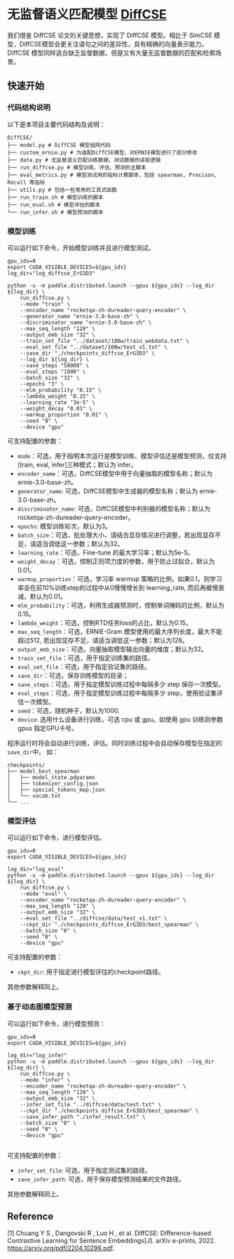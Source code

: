 # 无监督语义匹配模型 [DiffCSE](https://arxiv.org/pdf/2204.10298.pdf)

我们借鉴 DiffCSE 论文的关键思想，实现了 DiffCSE 模型。相比于 SimCSE 模型，DiffCSE模型会更关注语句之间的差异性，具有精确的向量表示能力。DiffCSE 模型同样适合缺乏监督数据，但是又有大量无监督数据的匹配和检索场景。

## 快速开始
### 代码结构说明

以下是本项目主要代码结构及说明：

```
DiffCSE/
├── model.py # DiffCSE 模型组网代码
├── custom_ernie.py # 为适配DiffCSE模型，对ERNIE模型进行了部分修改
├── data.py # 无监督语义匹配训练数据、测试数据的读取逻辑
├── run_diffcse.py # 模型训练、评估、预测的主脚本
├── eval_metrics.py # 模型测试用的指标计算脚本，包括 spearman, Precison, Recall 等指标
├── utils.py # 包括一些常用的工具式函数
├── run_train.sh # 模型训练的脚本
├── run_eval.sh # 模型评估的脚本
└── run_infer.sh # 模型预测的脚本
```

### 模型训练
可以运行如下命令，开始模型训练并且进行模型测试。

```shell
gpu_ids=0
export CUDA_VISIBLE_DEVICES=${gpu_ids}
log_dir="log_diffcse_ErG3D3"

python -u -m paddle.distributed.launch --gpus ${gpu_ids} --log_dir ${log_dir} \
	run_diffcse.py \
	--mode "train" \
	--encoder_name "rocketqa-zh-dureader-query-encoder" \
	--generator_name "ernie-3.0-base-zh" \
	--discriminator_name "ernie-3.0-base-zh" \
	--max_seq_length "128" \
	--output_emb_size "32" \
	--train_set_file "../dataset/100w/train_webdata.txt" \
	--eval_set_file "../dataset/100w/test_v1.txt" \
	--save_dir "./checkpoints_diffcse_ErG3D3" \
	--log_dir ${log_dir} \
	--save_steps "50000" \
	--eval_steps "1000" \
	--batch_size "32" \
	--epochs "3" \
	--mlm_probability "0.15" \
	--lambda_weight "0.15" \
	--learning_rate "3e-5" \
	--weight_decay "0.01" \
	--warmup_proportion "0.01" \
	--seed "0" \
	--device "gpu"
```

可支持配置的参数：
* `mode`：可选，用于指明本次运行是模型训练、模型评估还是模型预测，仅支持[train, eval, infer]三种模式；默认为 infer。
* `encoder_name`：可选，DiffCSE模型中用于向量抽取的模型名称；默认为 ernie-3.0-base-zh。
* `generator_name`: 可选，DiffCSE模型中生成器的模型名称；默认为 ernie-3.0-base-zh。
* `discriminator_name`: 可选，DiffCSE模型中判别器的模型名称；默认为 rocketqa-zh-dureader-query-encoder。
* `epochs`: 模型训练轮次，默认为3。
* `batch_size`：可选，批处理大小，请结合显存情况进行调整，若出现显存不足，请适当调低这一参数；默认为32。
* `learning_rate`：可选，Fine-tune 的最大学习率；默认为5e-5。
* `weight_decay`：可选，控制正则项力度的参数，用于防止过拟合，默认为0.01。
* `warmup_proportion`：可选，学习率 warmup 策略的比例，如果0.1，则学习率会在前10%训练step的过程中从0慢慢增长到 learning_rate, 而后再缓慢衰减，默认为0.01。
* `mlm_probability`：可选，利用生成器预测时，控制单词掩码的比例，默认为0.15。
* `lambda_weight`：可选，控制RTD任务loss的占比，默认为0.15。
* `max_seq_length`：可选，ERNIE-Gram 模型使用的最大序列长度，最大不能超过512, 若出现显存不足，请适当调低这一参数；默认为128。
* `output_emb_size`：可选，向量抽取模型输出向量的维度；默认为32。
* `train_set_file`：可选，用于指定训练集的路径。
* `eval_set_file`：可选，用于指定验证集的路径。
* `save_dir`：可选，保存训练模型的目录；
* `save_steps`：可选，用于指定模型训练过程中每隔多少 step 保存一次模型。
* `eval_steps`：可选，用于指定模型训练过程中每隔多少 step，使用验证集评估一次模型。
* `seed`：可选，随机种子，默认为1000.
* `device`: 选用什么设备进行训练，可选 cpu 或 gpu。如使用 gpu 训练则参数 gpus 指定GPU卡号。

程序运行时将会自动进行训练，评估。同时训练过程中会自动保存模型在指定的`save_dir`中。
如：
```text
checkpoints/
├── model_best_spearman
│   ├── model_state.pdparams
│   ├── tokenizer_config.json
│   ├── special_tokens_map.json
│   └── vocab.txt
└── ...
```

### 模型评估
可以运行如下命令，进行模型评估。

```shell
gpu_ids=0
export CUDA_VISIBLE_DEVICES=${gpu_ids}

log_dir="log_eval"
python -u -m paddle.distributed.launch --gpus ${gpu_ids} --log_dir ${log_dir} \
    run_diffcse.py \
	--mode "eval" \
	--encoder_name "rocketqa-zh-dureader-query-encoder" \
	--max_seq_length "128" \
	--output_emb_size "32" \
	--eval_set_file "../diffcse/data/test_v1.txt" \
	--ckpt_dir "./checkpoints_diffcse_ErG3D3/best_spearman" \
	--batch_size "8" \
	--seed "0" \
	--device "gpu"

```
可支持配置的参数：
* `ckpt_dir`: 用于指定进行模型评估的checkpoint路径。

其他参数解释同上。

### 基于动态图模型预测

可以运行如下命令，进行模型预测：
```shell
gpu_ids=0
export CUDA_VISIBLE_DEVICES=${gpu_ids}

log_dir="log_infer"
python -u -m paddle.distributed.launch --gpus ${gpu_ids} --log_dir ${log_dir} \
    run_diffcse.py \
	--mode "infer" \
	--encoder_name "rocketqa-zh-dureader-query-encoder" \
	--max_seq_length "128" \
	--output_emb_size "32" \
	--infer_set_file "../diffcse/data/test.txt" \
	--ckpt_dir "./checkpoints_diffcse_ErG3D3/best_spearman" \
    --save_infer_path "./infer_result.txt" \
	--batch_size "8" \
	--seed "0" \
	--device "gpu"


```

可支持配置的参数：
* `infer_set_file`: 可选，用于指定测试集的路径。
* `save_infer_path`: 可选，用于保存模型预测结果的文件路径。

其他参数解释同上。


## Reference
[1] Chuang Y S ,  Dangovski R ,  Luo H , et al. DiffCSE: Difference-based Contrastive Learning for Sentence Embeddings[J]. arXiv e-prints, 2022. https://arxiv.org/pdf/2204.10298.pdf.
